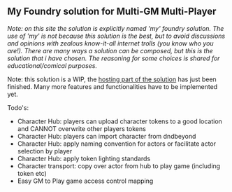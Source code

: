 ## My Foundry solution for Multi-GM Multi-Player

*Note: on this site the solution is explicitly named 'my' foundry solution. The use of 'my' is not because this solution is the best,
but to avoid discussions and opinions with zealous know-it-all internet trolls (you know who you are!). 
There are many ways a solution can be composed, but this is the solution that i have chosen. 
The reasoning for some choices is shared for educational/comical purposes.*


Note: this solution is a WIP, the [hosting part of the solution](selfhosting.md) has just been finished. Many more features and functionalities have to be implemented yet.


Todo's: 
  * Character Hub: players can upload character tokens to a good location and CANNOT overwrite other players tokens
  * Character Hub: players can import character from dndbeyond
  * Character Hub: apply naming convention for actors or facilitate actor selection by player
  * Character Hub: apply token lighting standards
  * Character transport: copy over actor from hub to play game (including token etc)
  * Easy GM to Play game access control mapping
